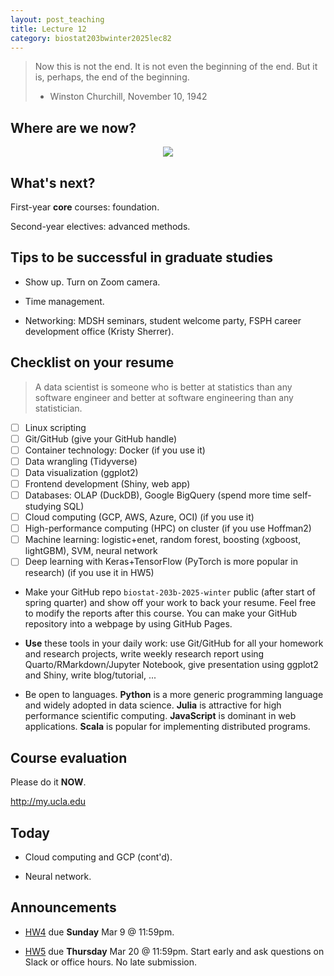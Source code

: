 ```yaml
---
layout: post_teaching
title: Lecture 12
category: biostat203bwinter2025lec82
---
```


> Now this is not the end. It is not even the beginning of the end. But it is, perhaps, the end of the beginning.  
> - Winston Churchill, November 10, 1942

## Where are we now?

<p align="center">
<img src="https://ucla-biostat-203b.github.io/2025winter/slides/12-dbplyr/data-scientist-datacamp.jpg">
</p>

## What's next?

First-year **core** courses: foundation.

Second-year electives: advanced methods.

## Tips to be successful in graduate studies

* Show up. Turn on Zoom camera.

* Time management.

* Networking: MDSH seminars, student welcome party, FSPH career development office (Kristy Sherrer).

## Checklist on your resume

> A data scientist is someone who is better at statistics than any software engineer and better at software engineering than any statistician.  

- [ ] Linux scripting  
- [ ] Git/GitHub (give your GitHub handle)  
- [ ] Container technology: Docker (if you use it)  
- [ ] Data wrangling (Tidyverse)   
- [ ] Data visualization (ggplot2)  
- [ ] Frontend development (Shiny, web app)  
- [ ] Databases: OLAP (DuckDB), Google BigQuery (spend more time self-studying SQL)  
- [ ] Cloud computing (GCP, AWS, Azure, OCI) (if you use it)    
- [ ] High-performance computing (HPC) on cluster (if you use Hoffman2)   
- [ ] Machine learning: logistic+enet, random forest, boosting (xgboost, lightGBM), SVM, neural network  
- [ ] Deep learning with Keras+TensorFlow (PyTorch is more popular in research) (if you use it in HW5)  

* Make your GitHub repo `biostat-203b-2025-winter` public (after start of spring quarter) and show off your work to back your resume. Feel free to modify the reports after this course. You can make your GitHub repository into a webpage by using GitHub Pages.  

* **Use** these tools in your daily work: use Git/GitHub for all your homework and research projects, write weekly research report using Quarto/RMarkdown/Jupyter Notebook, give presentation using ggplot2 and Shiny, write blog/tutorial, ...

* Be open to languages. **Python** is a more generic programming language and widely adopted in data science. **Julia** is attractive for high performance scientific computing. **JavaScript** is dominant in web applications. **Scala** is popular for implementing distributed programs. 

## Course evaluation

Please do it **NOW**. 

<http://my.ucla.edu>

## Today

* Cloud computing and GCP (cont'd).

* Neural network.

## Announcements

* [HW4](https://ucla-biostat-203b.github.io/2025winter/hw/hw4/hw4.html) due **Sunday** Mar 9 @ 11:59pm.

* [HW5](https://ucla-biostat-203b.github.io/2025winter/hw/hw5/hw5.html) due **Thursday** Mar 20 @ 11:59pm. Start early and ask questions on Slack or office hours. No late submission. 